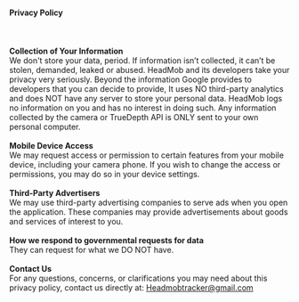<h4>
Privacy Policy
</h4>
<br>
<br>
<b>Collection of Your Information</b><br>
We don't store your data, period.
If information isn’t collected, it can’t be stolen, demanded, leaked or abused. HeadMob and its developers take your privacy very seriously. Beyond the information Google provides to developers that you can decide to provide, It uses NO third-party analytics and does NOT have any server to store your personal data. HeadMob logs no information on you and has no interest in doing such. Any information collected by the camera or TrueDepth API is ONLY sent to your own personal computer. 
<br><br>
<b>Mobile Device Access </b><br>
We may request access or permission to certain features from your mobile device, including your camera phone. If you wish to change the access or permissions, you may do so in your device settings. 
<br><br>
<b>Third-Party Advertisers</b></br>
We may use third-party advertising companies to serve ads when you open the application. These companies may provide advertisements about goods and services of interest to you. 
<br><br>
<b>How we respond to governmental requests for data</b></br>
They can request for what we DO NOT have.
<br><br>
<b>Contact Us</b><br>
For any questions, concerns, or clarifications you may need about this privacy policy, contact us directly at:
<a href="mailto:Headmobtracker@gmail.com">Headmobtracker@gmail.com</a>
